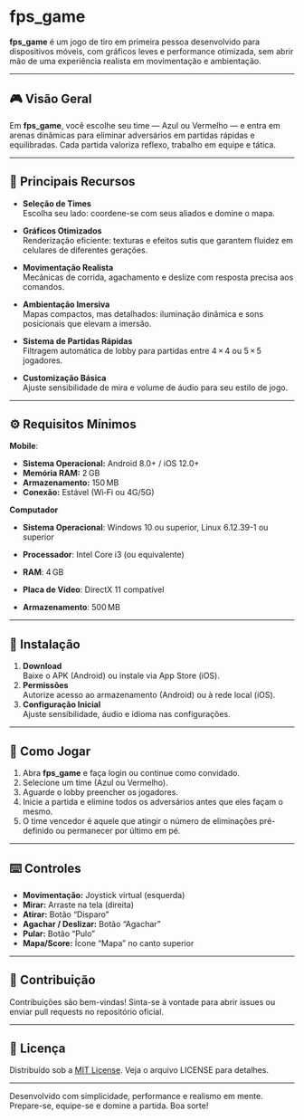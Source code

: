 # fps_game

**fps_game** é um jogo de tiro em primeira pessoa desenvolvido para dispositivos móveis, com gráficos leves e performance otimizada, sem abrir mão de uma experiência realista em movimentação e ambientação.

---

## 🎮 Visão Geral
Em **fps_game**, você escolhe seu time — Azul ou Vermelho — e entra em arenas dinâmicas para eliminar adversários em partidas rápidas e equilibradas. Cada partida valoriza reflexo, trabalho em equipe e tática.

---

## 🚀 Principais Recursos

- **Seleção de Times**  
  Escolha seu lado: coordene-se com seus aliados e domine o mapa.

- **Gráficos Otimizados**  
  Renderização eficiente: texturas e efeitos sutis que garantem fluidez em celulares de diferentes gerações.

- **Movimentação Realista**  
  Mecânicas de corrida, agachamento e deslize com resposta precisa aos comandos.

- **Ambientação Imersiva**  
  Mapas compactos, mas detalhados: iluminação dinâmica e sons posicionais que elevam a imersão.

- **Sistema de Partidas Rápidas**  
  Filtragem automática de lobby para partidas entre 4 × 4 ou 5 × 5 jogadores.

- **Customização Básica**  
  Ajuste sensibilidade de mira e volume de áudio para seu estilo de jogo.

---

## ⚙️ Requisitos Mínimos

**Mobile**:
- **Sistema Operacional:** Android 8.0+ / iOS 12.0+  
- **Memória RAM:** 2 GB  
- **Armazenamento:** 150 MB  
- **Conexão:** Estável (Wi‑Fi ou 4G/5G) 

**Computador**
- **Sistema Operacional**: Windows 10 ou superior, Linux 6.12.39-1 ou superior

- **Processador**: Intel Core i3 (ou equivalente)

- **RAM**: 4 GB

- **Placa de Vídeo**: DirectX 11 compatível

- **Armazenamento**: 500 MB

---

## 📲 Instalação

1. **Download**  
   Baixe o APK (Android) ou instale via App Store (iOS).  
2. **Permissões**  
   Autorize acesso ao armazenamento (Android) ou à rede local (iOS).  
3. **Configuração Inicial**  
   Ajuste sensibilidade, áudio e idioma nas configurações.

---

## 🎯 Como Jogar

1. Abra **fps_game** e faça login ou continue como convidado.  
2. Selecione um time (Azul ou Vermelho).  
3. Aguarde o lobby preencher os jogadores.  
4. Inicie a partida e elimine todos os adversários antes que eles façam o mesmo.  
5. O time vencedor é aquele que atingir o número de eliminações pré-definido ou permanecer por último em pé.

---

## ⌨️ Controles

- **Movimentação:** Joystick virtual (esquerda)  
- **Mirar:** Arraste na tela (direita)  
- **Atirar:** Botão “Disparo”  
- **Agachar / Deslizar:** Botão “Agachar”  
- **Pular:** Botão “Pulo”  
- **Mapa/Score:** Ícone “Mapa” no canto superior  

---

## 🤝 Contribuição

Contribuições são bem-vindas! Sinta-se à vontade para abrir issues ou enviar pull requests no repositório oficial.

---

## 📄 Licença

Distribuído sob a [MIT License](LICENSE). Veja o arquivo LICENSE para detalhes.

---

Desenvolvido com simplicidade, performance e realismo em mente. Prepare-se, equipe-se e domine a partida. Boa sorte!  
